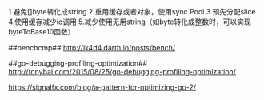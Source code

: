 1.避免[]byte转化成string
2.重用缓存或者对象，使用sync.Pool
3.预先分配slice
4.使用缓存减少io调用
5.减少使用无用string（如byte转化成整数时，可以实现byteToBase10函数）



##benchcmp##
http://lk4d4.darth.io/posts/bench/

##go-debugging-profiling-optimization##
http://tonybai.com/2015/08/25/go-debugging-profiling-optimization/

https://signalfx.com/blog/a-pattern-for-optimizing-go-2/
